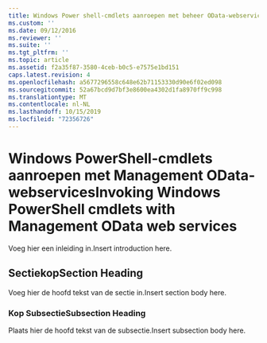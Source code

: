 ```yaml
---
title: Windows Power shell-cmdlets aanroepen met beheer OData-webservices | Microsoft Docs
ms.custom: ''
ms.date: 09/12/2016
ms.reviewer: ''
ms.suite: ''
ms.tgt_pltfrm: ''
ms.topic: article
ms.assetid: f2a35f87-3580-4ceb-b0c5-e7575e1bd151
caps.latest.revision: 4
ms.openlocfilehash: a5677296558c648e62b71153330d90e6f02ed098
ms.sourcegitcommit: 52a67bcd9d7bf3e8600ea4302d1fa8970ff9c998
ms.translationtype: MT
ms.contentlocale: nl-NL
ms.lasthandoff: 10/15/2019
ms.locfileid: "72356726"
---
```

# <a name="invoking-windows-powershell-cmdlets-with-management-odata-web-services"></a><span data-ttu-id="27629-102">Windows PowerShell-cmdlets aanroepen met Management OData-webservices</span><span class="sxs-lookup"><span data-stu-id="27629-102">Invoking Windows PowerShell cmdlets with Management OData web services</span></span>

<span data-ttu-id="27629-103">Voeg hier een inleiding in.</span><span class="sxs-lookup"><span data-stu-id="27629-103">Insert introduction here.</span></span>

## <a name="section-heading"></a><span data-ttu-id="27629-104">Sectiekop</span><span class="sxs-lookup"><span data-stu-id="27629-104">Section Heading</span></span>

<span data-ttu-id="27629-105">Voeg hier de hoofd tekst van de sectie in.</span><span class="sxs-lookup"><span data-stu-id="27629-105">Insert section body here.</span></span>

### <a name="subsection-heading"></a><span data-ttu-id="27629-106">Kop Subsectie</span><span class="sxs-lookup"><span data-stu-id="27629-106">Subsection Heading</span></span>

<span data-ttu-id="27629-107">Plaats hier de hoofd tekst van de subsectie.</span><span class="sxs-lookup"><span data-stu-id="27629-107">Insert subsection body here.</span></span>